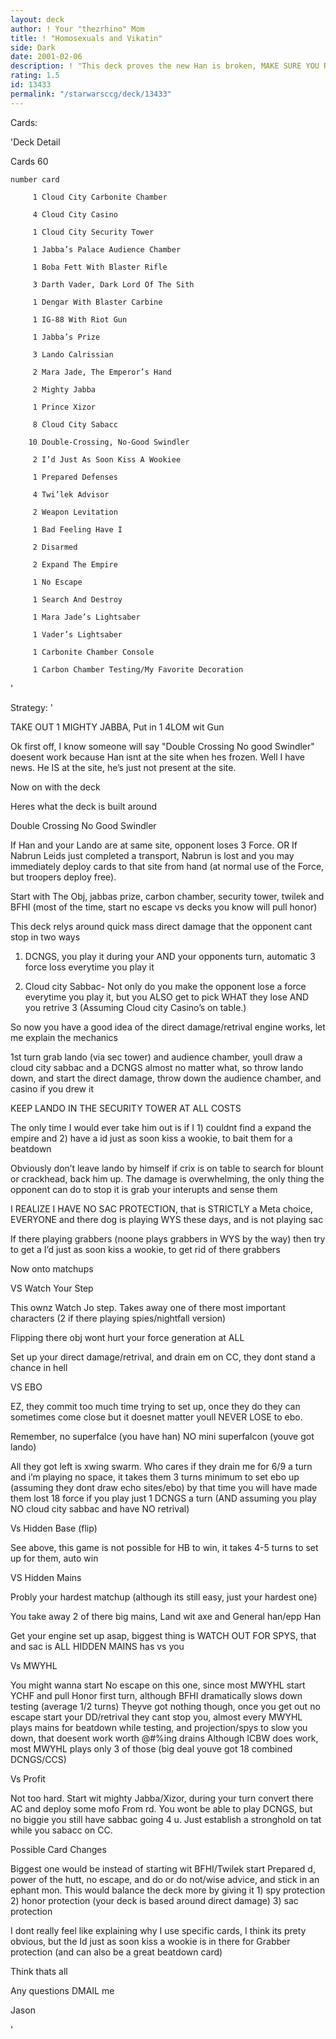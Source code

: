 ```yaml
---
layout: deck
author: ! Your "thezrhino" Mom
title: ! "Homosexuals and Vikatin"
side: Dark
date: 2001-02-06
description: ! "This deck proves the new Han is broken, MAKE SURE YOU READ STRATEGY BEFORE RATING -- Cheese of a new flavor"
rating: 1.5
id: 13433
permalink: "/starwarsccg/deck/13433"
---
```

Cards: 

'Deck Detail

Cards 60

    number card

         1 Cloud City Carbonite Chamber  

         4 Cloud City Casino  

         1 Cloud City Security Tower  

         1 Jabba’s Palace Audience Chamber  

         1 Boba Fett With Blaster Rifle  

         3 Darth Vader, Dark Lord Of The Sith  

         1 Dengar With Blaster Carbine  

         1 IG-88 With Riot Gun  

         1 Jabba’s Prize  

         3 Lando Calrissian  

         2 Mara Jade, The Emperor’s Hand  

         2 Mighty Jabba  

         1 Prince Xizor  

         8 Cloud City Sabacc  

        10 Double-Crossing, No-Good Swindler  

         2 I’d Just As Soon Kiss A Wookiee  

         1 Prepared Defenses  

         4 Twi’lek Advisor  

         2 Weapon Levitation  

         1 Bad Feeling Have I  

         2 Disarmed 

         2 Expand The Empire  

         1 No Escape  

         1 Search And Destroy  

         1 Mara Jade’s Lightsaber  

         1 Vader’s Lightsaber  

         1 Carbonite Chamber Console  

         1 Carbon Chamber Testing/My Favorite Decoration 

'

Strategy: '

TAKE OUT 1 MIGHTY JABBA, Put in 1 4LOM wit Gun


Ok first off, I know someone will say "Double Crossing No good Swindler" doesent work because Han isnt at the site when hes frozen.  Well I have news.  He IS at the site, he’s just not present at the site.


Now on with the deck


Heres what the deck is built around


Double Crossing No Good Swindler


If Han and your Lando are at same site, opponent loses 3 Force.  OR If Nabrun Leids just completed a transport, Nabrun is lost and you may immediately deploy cards to that site from hand (at normal use of the Force, but troopers deploy free).


Start with The Obj, jabbas prize, carbon chamber, security tower, twilek and BFHI (most of the time, start no escape vs decks you know will pull honor)


This deck relys around quick mass direct damage that the opponent cant stop in two ways


1) DCNGS, you play it during your AND your opponents turn, automatic 3 force loss everytime you play it

2) Cloud city Sabbac- Not only do you make the opponent lose a force everytime you play it, but you ALSO get to pick WHAT they lose AND you retrive 3 (Assuming Cloud city Casino’s on table.)


So now you have a good idea of the direct damage/retrival engine works, let me explain the mechanics


1st turn grab lando (via sec tower) and audience chamber, youll draw a cloud city sabbac and a DCNGS almost no matter what, so throw lando down, and start the direct damage, throw down the audience chamber, and casino if you drew it

KEEP LANDO IN THE SECURITY TOWER AT ALL COSTS

The only time I would ever take him out is if I 1) couldnt find a expand the empire and 2) have a id just as soon kiss a wookie, to bait them for a beatdown

Obviously don’t leave lando by himself if crix is on table to search for blount or crackhead, back him up.  The damage is overwhelming, the only thing the opponent can do to stop it is grab your interupts and sense them


I REALIZE I HAVE NO SAC PROTECTION, that is STRICTLY a Meta choice, EVERYONE and there dog is playing WYS these days, and is not playing sac


If there playing grabbers (noone plays grabbers in WYS by the way) then try to get a I’d just as soon kiss a wookie, to get rid of there grabbers


Now onto matchups


VS Watch Your Step


This ownz Watch Jo step.  Takes away one of there most important characters (2 if there playing spies/nightfall version)

Flipping there obj wont hurt your force generation at ALL

Set up your direct damage/retrival, and drain em on CC, they dont stand a chance in hell


VS EBO


EZ, they commit too much time trying to set up, once they do they can sometimes come close but it doesnet matter youll NEVER LOSE to ebo.

Remember, no superfalce (you have han) NO mini superfalcon (youve got lando)

All they got left is xwing swarm.  Who cares if they drain me for 6/9 a turn and i’m playing no space, it takes them 3 turns minimum to set ebo up (assuming they dont draw echo sites/ebo) by that time you will have made them lost 18 force if you play just 1 DCNGS a turn (AND assuming you play NO cloud city sabbac and have NO retrival)


Vs Hidden Base (flip)


See above, this game is not possible for HB to win, it takes 4-5 turns to set up for them, auto win


VS Hidden Mains


Probly your hardest matchup (although its still easy, just your hardest one)

You take away 2 of there big mains, Land wit axe and General han/epp Han

Get your engine set up asap, biggest thing is WATCH OUT FOR SPYS, that and sac is ALL HIDDEN MAINS has vs you


Vs MWYHL


You might wanna start No escape on this one, since most MWYHL start YCHF and pull Honor first turn, although BFHI dramatically slows down testing (average 1/2 turns)  Theyve got nothing though, once you get out no escape start your DD/retrival they cant stop you, almost every MWYHL plays mains for beatdown while testing, and projection/spys to slow you down, that doesent work worth @#$% since you dont rely on @#$%ing drains Although ICBW does work, most MWYHL plays only 3 of those (big deal youve got 18 combined DCNGS/CCS)


Vs Profit


Not too hard.  Start wit mighty Jabba/Xizor, during your turn convert there AC and deploy some mofo From rd.  You wont be able to play DCNGS, but no biggie you still have sabbac going 4 u.  Just establish a stronghold on tat while you sabacc on CC.


Possible Card Changes


Biggest one would be instead of starting wit BFHI/Twilek start Prepared d, power of the hutt, no escape, and do or do not/wise advice, and stick in an ephant mon.  This would balance the deck more by giving it 1) spy protection 2) honor protection (your deck is based around direct damage) 3) sac protection


I dont really feel like explaining why I use specific cards, I think its prety obvious, but the Id just as soon kiss a wookie is in there for Grabber protection (and can also be a great beatdown card)


Think thats all


Any questions DMAIL me


Jason



'
